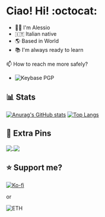 # Ciao! Hi! :octocat:
- :man_technologist: I'm Alessio
- :it: Italian native
- :earth_americas: Based in World
- :books: I'm always ready to learn

:mailbox: How to reach me more safely?
- ![Keybase PGP](https://img.shields.io/keybase/pgp/adurante)

## :bar_chart: Stats
[![Anurag's GitHub stats](https://github-readme-stats.vercel.app/api?username=ADurante&hide=stars,issues,contribs&count_private=true&include_all_commits=true&show_icons=true&theme=transparent&hide_border=true&rank_icon=github&hide_title=true)](https://github.com/anuraghazra/github-readme-stats) [![Top Langs](https://github-readme-stats.vercel.app/api/top-langs/?username=ADurante&theme=transparent&hide_border=true&layout=donut&langs_count=10&hide_title=true)](https://github.com/anuraghazra/github-readme-stats)

## :pushpin: Extra Pins
<a href="https://github.com/ADurante/itp-keylay">
  <img align="center" src="https://github-readme-stats.vercel.app/api/pin/?username=ADurante&repo=itp-keylay&show_owner=false" />
</a>
<a href="https://github.com/ADurante/MS83">
  <img align="center" src="https://github-readme-stats.vercel.app/api/pin/?username=ADurante&repo=MS83&show_owner=false" />
</a>

## :star: Support me?
[![Ko-fi](https://ko-fi.com/img/githubbutton_sm.svg "Alessio's Ko-fi for contributions")](https://ko-fi.com/adurante)

or

![ETH](https://img.shields.io/badge/eth-0x4995449648ee222728E5a2aC891D310868d3c492-%2362688f)
